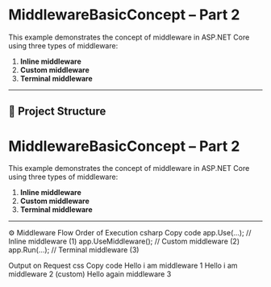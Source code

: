 # MiddlewareBasicConcept – Part 2

This example demonstrates the concept of middleware in ASP.NET Core using three types of middleware:

1. **Inline middleware**
2. **Custom middleware**
3. **Terminal middleware**

---

## 📁 Project Structure
# MiddlewareBasicConcept – Part 2

This example demonstrates the concept of middleware in ASP.NET Core using three types of middleware:

1. **Inline middleware**
2. **Custom middleware**
3. **Terminal middleware**

---

⚙️ Middleware Flow
Order of Execution
csharp
Copy code
app.Use(...);                     // Inline middleware (1)
app.UseMiddleware<MyCustomMiddleware>(); // Custom middleware (2)
app.Run(...);                     // Terminal middleware (3)

Output on Request
css
Copy code
Hello i am middleware 1 
Hello i am middleware 2 (custom) 
Hello again middleware 3 
